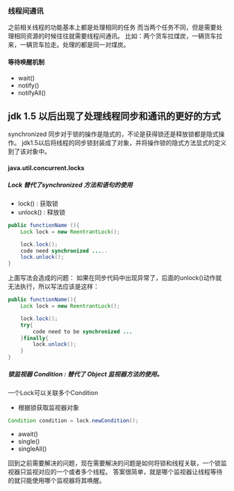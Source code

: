 ### 线程间通讯

之前相关线程的功能基本上都是处理相同的任务
而当两个任务不同，但是需要处理相同资源的时候往往就需要线程间通讯。
比如：两个货车拉煤炭，一辆货车拉来，一辆货车拉走。处理的都是同一对煤炭。

#### 等待唤醒机制
* wait()
* notify()
* notifyAll()


## jdk 1.5 以后出现了处理线程同步和通讯的更好的方式
synchronized 同步对于锁的操作是隐式的，不论是获得锁还是释放锁都是隐式操作。
jdk1.5以后将线程的同步锁封装成了对象，并将操作锁的隐式方法显式的定义到了该对象中。

#### java.util.concurrent.locks
##### Lock 替代了synchronized 方法和语句的使用
* lock() : 获取锁
* unlock() : 释放锁

```java
public functionName (){
	Lock lock = new ReentrantLock();

	lock.lock();
	code need synchronized .....
	lock.unlock();
}
```

上面写法会造成的问题： 如果在同步代码中出现异常了，后面的unlock()动作就无法执行，所以写法应该是这样：
```java
public functionName(){
	Lock lock = new ReentrantLock();

	lock.lock();
	try{
		code need to be synchronized ...
	}finally{
		lock.unlock();
	}
}
```

##### 锁监视器 Condition : 替代了 Object 监视器方法的使用。
一个Lock可以关联多个Condition
* 根据锁获取监视器对象
```java
Condition condition = lock.newCondition();
```
* await()
* single()
* singleAll()

回到之前需要解决的问题，现在需要解决的问题是如何将锁和线程关联，一个锁监视器只监视对应的一个或者多个线程。
答案很简单，就是哪个监视器让线程等待的就只能使用哪个监视器将其唤醒。
